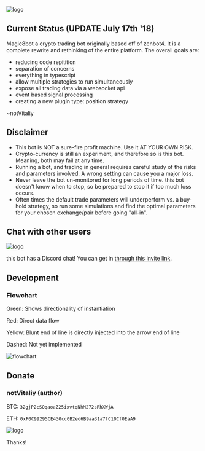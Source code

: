 ![logo](https://rawgit.com/notvitaliy/magic8bot/master/assets/logo.svg)

## Current Status (UPDATE July 17th '18)

Magic8bot a crypto trading bot originally based off of zenbot4. It is a complete rewrite and rethinking of the entire platform. The overall goals are:

- reducing code repitition
- separation of concerns
- everything in typescript
- allow multiple strategies to run simultaneously
- expose all trading data via a websocket api
- event based signal processing
- creating a new plugin type: position strategy

~notVitaliy

## Disclaimer

- This bot is NOT a sure-fire profit machine. Use it AT YOUR OWN RISK.
- Crypto-currency is still an experiment, and therefore so is this bot. Meaning, both may fail at any time.
- Running a bot, and trading in general requires careful study of the risks and parameters involved. A wrong setting can cause you a major loss.
- Never leave the bot un-monitored for long periods of time. this bot doesn't know when to stop, so be prepared to stop it if too much loss occurs.
- Often times the default trade parameters will underperform vs. a buy-hold strategy, so run some simulations and find the optimal parameters for your chosen exchange/pair before going "all-in".

## Chat with other users

[![logo](https://rawgit.com/notvitaliy/magic8bot/master/assets/discord.png)](https://discord.gg/JGCNsh8)

this bot has a Discord chat! You can get in [through this invite link](https://discord.gg/JGCNsh8).

## Development

### Flowchart

Green: Shows directionality of instantiation

Red: Direct data flow

Yellow: Blunt end of line is directly injected into the arrow end of line

Dashed: Not yet implemented

![flowchart](https://rawgit.com/notvitaliy/magic8bot/master/assets/flowchart.svg)

## Donate

### notVitaliy (author)

BTC: `32gjP2cSQqaoaZ25ixvtqNhM272sRhXWjA`

ETH: `0xF0C99295CE430cc0B2ed6B9aa31a7fC10Cf0EaA9`

![logo](https://rawgit.com/notvitaliy/magic8bot/master/assets/logo-sm.svg)

Thanks!
